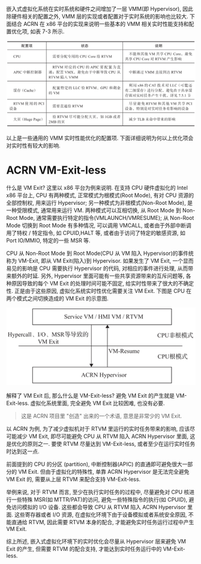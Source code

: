 
嵌入式虚拟化系统在实时系统和硬件之间增加了一层 VMM(即 Hypervisor)​, 因此除硬件相关的配置之外, VMM 层的实现或者配置对于实时系统的影响也比较大. 下面结合 ACRN 在 x86 平台的实现来说明一些基本的 VMM 相关实时性能支持和配置优化项, 如表 7-3 所示.

![2024-10-24-17-30-16.png](./images/2024-10-24-17-30-16.png)

以上是一些通用的 VMM 实时性能优化的配置项. 下面详细说明为何以上优化项会对实时性有较大的影响.

# ACRN VM-Exit-less

什么是 VM Exit? 这里以 x86 平台为例来说明. 在支持 CPU 硬件虚拟化的 Intel x86 平台上, CPU 有两种模式, 正常模式为根模式(Root Mode), 有对 CPU 资源的全部控制权, 用来运行 Hypervisor; 另一种模式为非根模式(Non-Root Mode), 是一种受限模式, 通常用来运行 VM. 两种模式可以互相切换, 从 Root Mode 到 Non-Root Mode, 通常需要执行特定的指令(VMLAUNCH/VMRESUME); 从 Non-Root Mode 切换到 Root Mode 有多种情况, 可以调用 VMCALL, 或者由于外部中断调用了特权 / 特定指令, 如 CPUID,HALT 等, 或者由于访问了特定的敏感资源, 如 Port IO/MMIO, 特定的一些 MSR 等.

CPU 从 Non-Root Mode 到 Root Mode(CPU 从 VM 陷入 Hypervisor)的事件统称为 VM-Exit, 即从 VM Exit(陷入)到 Hypervisor. 如果发生了 VM Exit, 一个显而易见的影响是 CPU 需要执行 Hypervisor 的代码, 对相应的事件进行处理, 从而带来额外的时延. 另外, Hypervisor 里面可能有一些共享资源带来的互斥问题等, 各种原因导致的每个 VM Exit 的处理时间可能不固定, 给实时性带来了很大的不确定性. 正是由于这些原因, 虚拟化系统实时性优化需要关注 VM Exit. 下图是 CPU 在两个模式之间切换造成的 VM Exit 的示意图.

![2024-10-24-17-36-13.png](./images/2024-10-24-17-36-13.png)

解释了 VM Exit 后, 那么什么是 VM-Exit-less? 避免 VM Exit 的产生就是 VM-Exit-less. 虚拟化系统里面, 完全避免 VM Exit 比较困难, 也没有必要.

> 这是 ACRN 项目里 "创造" 出来的一个术语, 意思是非常少的 VM Exit.

以 ACRN 为例, 为了减少虚拟机对于 RTVM 里运行的实时任务带来的影响, 应该尽可能减少 VM Exit, 即尽可能避免 CPU 从 RTVM 陷入 ACRN Hypervisor 里面, 这是优化的原则之一. 要使 RTVM 尽量达到 VM-Exit-less, 或者至少在运行实时任务时达到这一点.

前面提到的 CPU 的分区 (partition), 中断控制器(APIC) 的直通即可避免很大一部分的 VM Exit. 但由于虚拟化的特殊性, 单靠 ACRN Hypervisor 是无法完全避免 VM Exit 的, 需要从上层 RTVM 来配合支持 VM-Exit-less.

举例来说, 对于 RTVM 而言, 至少在执行实时任务的过程中, 尽量避免对 CPU 核进行一些特殊 MSR(如 MTTR/PAT)的访问, 避免一些特殊指令的执行(如 CPUID)​, 避免访问模拟的 I/O 设备. 这些都会导致 CPU 从 RTVM 陷入 ACRN Hypervisor 里面. 这些寄存器或者 I/O 资源, 在虚拟化环境下由于设备模拟或者系统安全原因, 不能直通给 RTVM, 因此需要 RTVM 本身的配合, 才能避免实时任务运行过程中产生 VM Exit.

综上所述, 嵌入式虚拟化环境下的实时优化会尽量从 Hypervisor 层来避免 VM Exit 的产生, 但需要 RTVM 的配合支持, 才能达到实时任务运行中的 VM-Exit-less.

